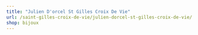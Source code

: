 ```yaml
---
title: "Julien D'orcel St Gilles Croix De Vie"
url: /saint-gilles-croix-de-vie/julien-dorcel-st-gilles-croix-de-vie/
shop: bijoux
---
```

